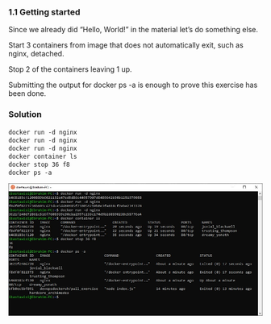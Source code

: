 ### 1.1 Getting started

Since we already did “Hello, World!” in the material let’s do something else.

Start 3 containers from image that does not automatically exit, such as nginx, detached.

Stop 2 of the containers leaving 1 up.

Submitting the output for docker ps -a is enough to prove this exercise has been done.

### Solution
```
docker run -d nginx
docker run -d nginx
docker run -d nginx
docker container ls
docker stop 36 f8
docker ps -a
```

![Getting started](screenshot.jpg)